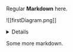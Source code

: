 Regular **Markdown** here.

![[firstDiagram.png]]
<details>

```mermaid
Alice -> Bob: Hello
Bob -> Alice: Hi!
```

</details>

Some more markdown.
